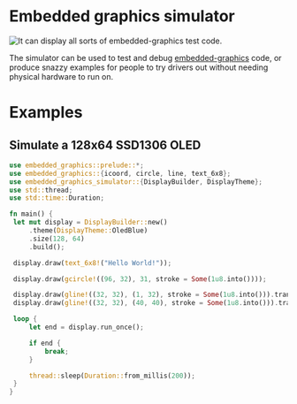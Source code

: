 # Embedded graphics simulator

![It can display all sorts of embedded-graphics test code.](https://raw.githubusercontent.com/jamwaffles/embedded-graphics/master/assets/simulator-demo.png)

The simulator can be used to test and debug [embedded-graphics](https://crates.io/crates/embedded-graphics) code, or produce snazzy examples for people to try drivers out without needing physical hardware to run on.

# Examples

## Simulate a 128x64 SSD1306 OLED

```rust
use embedded_graphics::prelude::*;
use embedded_graphics::{icoord, circle, line, text_6x8};
use embedded_graphics_simulator::{DisplayBuilder, DisplayTheme};
use std::thread;
use std::time::Duration;

fn main() {
 let mut display = DisplayBuilder::new()
     .theme(DisplayTheme::OledBlue)
     .size(128, 64)
     .build();

 display.draw(text_6x8!("Hello World!"));

 display.draw(gcircle!((96, 32), 31, stroke = Some(1u8.into())));

 display.draw(gline!((32, 32), (1, 32), stroke = Some(1u8.into())).translate(icoord!(64, 0)));
 display.draw(gline!((32, 32), (40, 40), stroke = Some(1u8.into())).translate(icoord!(64, 0)));

 loop {
     let end = display.run_once();

     if end {
         break;
     }

     thread::sleep(Duration::from_millis(200));
 }
}
```
